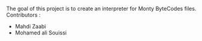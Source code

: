 The goal of this project is to create an interpreter for Monty ByteCodes files.
Contributors :
- Mahdi Zaabi 
- Mohamed ali Souissi
